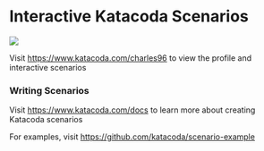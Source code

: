 # Interactive Katacoda Scenarios

[![](http://shields.katacoda.com/katacoda/charles96/count.svg)](https://www.katacoda.com/charles96 "Get your profile on Katacoda.com")

Visit https://www.katacoda.com/charles96 to view the profile and interactive scenarios

### Writing Scenarios
Visit https://www.katacoda.com/docs to learn more about creating Katacoda scenarios

For examples, visit https://github.com/katacoda/scenario-example
